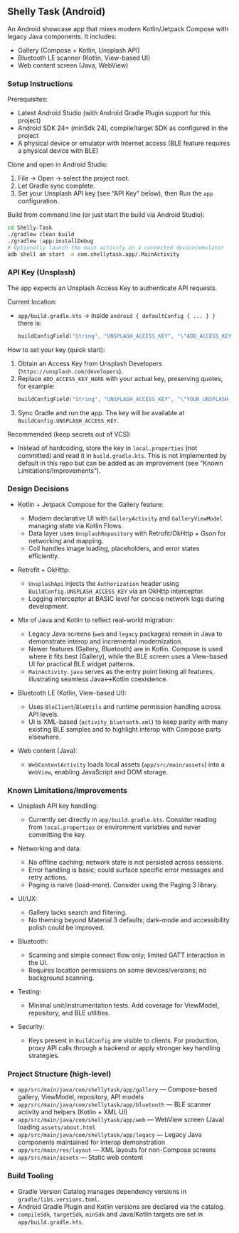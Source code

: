 ## Shelly Task (Android)

An Android showcase app that mixes modern Kotlin/Jetpack Compose with legacy Java components. It includes:
- Gallery (Compose + Kotlin, Unsplash API)
- Bluetooth LE scanner (Kotlin, View-based UI)
- Web content screen (Java, WebView)


### Setup Instructions

Prerequisites:
- Latest Android Studio (with Android Gradle Plugin support for this project)
- Android SDK 24+ (minSdk 24), compile/target SDK as configured in the project
- A physical device or emulator with Internet access (BLE feature requires a physical device with BLE)

Clone and open in Android Studio:
1. File → Open → select the project root.
2. Let Gradle sync complete.
3. Set your Unsplash API key (see “API Key” below), then Run the `app` configuration.

Build from command line (or just start the build via Android Studio):
```bash
cd Shelly-Task
./gradlew clean build
./gradlew :app:installDebug
# Optionally launch the main activity on a connected device/emulator
adb shell am start -n com.shellytask.app/.MainActivity
```


### API Key (Unsplash)

The app expects an Unsplash Access Key to authenticate API requests.

Current location:
- `app/build.gradle.kts` → inside `android { defaultConfig { ... } }` there is:
  ```kotlin
  buildConfigField("String", "UNSPLASH_ACCESS_KEY", "\"ADD_ACCESS_KEY_HERE\"")
  ```

How to set your key (quick start):
1. Obtain an Access Key from Unsplash Developers (`https://unsplash.com/developers`).
2. Replace `ADD_ACCESS_KEY_HERE` with your actual key, preserving quotes, for example:
   ```kotlin
   buildConfigField("String", "UNSPLASH_ACCESS_KEY", "\"YOUR_UNSPLASH_ACCESS_KEY\"")
   ```
3. Sync Gradle and run the app. The key will be available at `BuildConfig.UNSPLASH_ACCESS_KEY`.

Recommended (keep secrets out of VCS):
- Instead of hardcoding, store the key in `local.properties` (not committed) and read it in `build.gradle.kts`. This is not implemented by default in this repo but can be added as an improvement (see “Known Limitations/Improvements”).


### Design Decisions

- Kotlin + Jetpack Compose for the Gallery feature:
  - Modern declarative UI with `GalleryActivity` and `GalleryViewModel` managing state via Kotlin Flows.
  - Data layer uses `UnsplashRepository` with Retrofit/OkHttp + Gson for networking and mapping.
  - Coil handles image loading, placeholders, and error states efficiently.

- Retrofit + OkHttp:
  - `UnsplashApi` injects the `Authorization` header using `BuildConfig.UNSPLASH_ACCESS_KEY` via an OkHttp interceptor.
  - Logging interceptor at BASIC level for concise network logs during development.

- Mix of Java and Kotlin to reflect real-world migration:
  - Legacy Java screens (`web` and `legacy` packages) remain in Java to demonstrate interop and incremental modernization.
  - Newer features (Gallery, Bluetooth) are in Kotlin. Compose is used where it fits best (Gallery), while the BLE screen uses a View-based UI for practical BLE widget patterns.
  - `MainActivity.java` serves as the entry point linking all features, illustrating seamless Java↔Kotlin coexistence.

- Bluetooth LE (Kotlin, View-based UI):
  - Uses `BleClient`/`BleUtils` and runtime permission handling across API levels.
  - UI is XML-based (`activity_bluetooth.xml`) to keep parity with many existing BLE samples and to highlight interop with Compose parts elsewhere.

- Web content (Java):
  - `WebContentActivity` loads local assets (`app/src/main/assets`) into a `WebView`, enabling JavaScript and DOM storage.


### Known Limitations/Improvements

- Unsplash API key handling:
  - Currently set directly in `app/build.gradle.kts`. Consider reading from `local.properties` or environment variables and never committing the key.

- Networking and data:
  - No offline caching; network state is not persisted across sessions.
  - Error handling is basic; could surface specific error messages and retry actions.
  - Paging is naive (load-more). Consider using the Paging 3 library.

- UI/UX:
  - Gallery lacks search and filtering.
  - No theming beyond Material 3 defaults; dark-mode and accessibility polish could be improved.

- Bluetooth:
  - Scanning and simple connect flow only; limited GATT interaction in the UI.
  - Requires location permissions on some devices/versions; no background scanning.

- Testing:
  - Minimal unit/instrumentation tests. Add coverage for ViewModel, repository, and BLE utilities.

- Security:
  - Keys present in `BuildConfig` are visible to clients. For production, proxy API calls through a backend or apply stronger key handling strategies.


### Project Structure (high-level)

- `app/src/main/java/com/shellytask/app/gallery` — Compose-based gallery, ViewModel, repository, API models
- `app/src/main/java/com/shellytask/app/bluetooth` — BLE scanner activity and helpers (Kotlin + XML UI)
- `app/src/main/java/com/shellytask/app/web` — WebView screen (Java) loading `assets/about.html`
- `app/src/main/java/com/shellytask/app/legacy` — Legacy Java components maintained for interop demonstration
- `app/src/main/res/layout` — XML layouts for non-Compose screens
- `app/src/main/assets` — Static web content


### Build Tooling

- Gradle Version Catalog manages dependency versions in `gradle/libs.versions.toml`.
- Android Gradle Plugin and Kotlin versions are declared via the catalog.
- `compileSdk`, `targetSdk`, `minSdk` and Java/Kotlin targets are set in `app/build.gradle.kts`.


